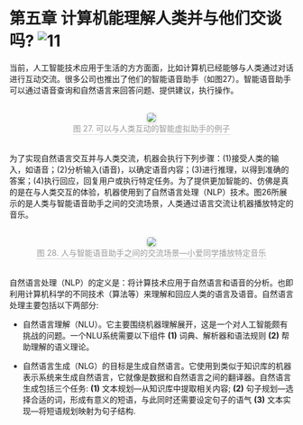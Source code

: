 # 第五章 计算机能理解人类并与他们交谈吗? ![11](https://img.shields.io/badge/Age-11%2B-blueviolet)

当前，人工智能技术应用于生活的方方面面，比如计算机已经能够与人类通过对话进行互动交流。很多公司也推出了他们的智能语音助手（如图27）。智能语音助手可以通过语音查询和自然语言来回答问题、提供建议，执行操作。

<br>
<center>
    <img style="border-radius: 0.3125em;
    box-shadow: 0 2px 4px 0 rgba(34,36,38,.12),0 2px 10px 0 rgba(34,36,38,.08);"
    src="https://md.hass.live/cai27.png">
    <br>
    <div style="color:orange; border-bottom: 1px solid #d9d9d9;
    display: inline-block;
    color: #999;
    padding: 1px;">图 27. 可以与人类互动的智能虚拟助手的例子</div>
</center>
<br>

为了实现自然语言交互并与人类交流，机器会执行下列步骤：(1)接受人类的输入，如语音；(2)分析输入(语音)，以确定语音内容；(3)进行推理，以得到准确的答案；(4)执行回应，回复用户或执行特定任务。为了提供更加智能的、仿佛是真的是在与人类交互的体验，机器使用到了自然语言处理（NLP）技术。图26所展示的是人类与智能语音助手之间的交流场景，人类通过语言交流让机器播放特定的音乐。

<br>
<center>
    <img style="border-radius: 0.3125em;
    box-shadow: 0 2px 4px 0 rgba(34,36,38,.12),0 2px 10px 0 rgba(34,36,38,.08);"
    src="https://md.hass.live/cai28.png">
    <br>
    <div style="color:orange; border-bottom: 1px solid #d9d9d9;
    display: inline-block;
    color: #999;
    padding: 1px;">图 28.  人与智能语音助手之间的交流场景—小爱同学播放特定音乐</div>
</center>
<br>

自然语言处理（NLP）的定义是：将计算技术应用于自然语言和语音的分析。也即利用计算机科学的不同技术（算法等）来理解和回应人类的语言及语音。自然语言处理主要包括以下两部分:

- 自然语言理解（NLU）。它主要围绕机器理解展开，这是一个对人工智能颇有挑战的问题。一个NLU系统需要以下组件 **(1)** 词典、解析器和语法规则  **(2)** 帮助理解的语义理论。

- 自然语言生成（NLG）的目标是生成自然语言。它使用到类似于知识库的机器表示系统来生成自然语言，它就像是数据和自然语言之间的翻译器。自然语言生成包括三个任务: **(1)** 文本规划—从知识库中提取相关内容; **(2)** 句子规划—选择合适的词，形成有意义的短语，与此同时还需要设定句子的语气 **(3)** 文本实现—将短语规划映射为句子结构.
